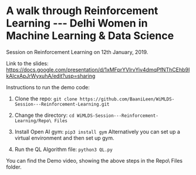 # A walk through Reinforcement Learning --- Delhi Women in Machine Learning & Data Science

Session on Reinforcement Learning on 12th January, 2019.

Link to the slides: https://docs.google.com/presentation/d/1xMFprYVlrvYiv4dmqPfNThCEhb9IkAlcxApJrWyxuhA/edit?usp=sharing

Instructions to run the demo code:

1. Clone the repo:
`git clone https://github.com/BaaniLeen/WiMLDS-Session---Reinforcement-Learning.git`

1. Change the directory:
`cd WiMLDS-Session---Reinforcement-Learning/Repo\ Files`

1. Install Open AI gym:
`pip3 install gym`
 Alternatively you can set up a virtual environment and then set up gym.

1. Run the QL Algorithm file:
`python3 QL.py`

You can find the Demo video, showing the above steps in the Repo\ Files folder.
